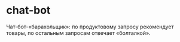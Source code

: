 # chat-bot  
Чат-бот-«барахольщик»: по продуктовому запросу рекомендует товары, по остальным запросам отвечает «болталкой».  
